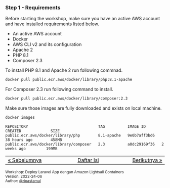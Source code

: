 
### <a name="step-1"></a>Step 1 - Requirements

Before starting the workshop, make sure you have an active AWS account and have installed requirements listed below.

- An active AWS account
- Docker
- AWS CLI v2 and its configuration
- Apache 2
- PHP 8.1
- Composer 2.3

To install PHP 8.1 and Apache 2 run following commnad.

```sh
docker pull public.ecr.aws/docker/library/php:8.1-apache
```

For Composer 2.3 run following command to install.

```sh
docker pull public.ecr.aws/docker/library/composer:2.3
```

Make sure those images are fully downloaded and exists on local machine.

```sh
docker images
```

```
REPOSITORY                               TAG          IMAGE ID       CREATED             SIZE
public.ecr.aws/docker/library/php        8.1-apache   9e0b7aff3bd6   38 hours ago        458MB
public.ecr.aws/docker/library/composer   2.3          a0dc29169f36   2 weeks ago         199MB
```


<table border="0" style="width: 100%; display: table;"><tr><td><a href="README.md">&laquo; Sebelumnya</td><td align="center"><a href="README.md">Daftar Isi</a></td><td align="right"><a href="STEP-2.md">Berikutnya &raquo;</a></td></tr></table>

<sup>Workshop: Deploy Laravel App dengan Amazon Lightsail Containers  
Version: 2022-24-06  
Author: [@rioastamal](https://github.com/rioastamal)</sup>
